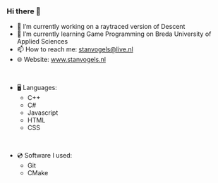 ### Hi there 👋

- 🔭 I’m currently working on a raytraced version of Descent
- 🌱 I’m currently learning Game Programming on Breda University of Applied Sciences
- 📫 How to reach me: stanvogels@live.nl
- 🌐 Website: www.stanvogels.nl 
<br/>

- 🖥️ Languages:
   - C++
   - C#
   - Javascript
   - HTML
   - CSS
<br/>

- 💿 Software I used:
   - Git
   - CMake
   

<!--
**Reemhi2122/Reemhi2122** is a ✨ _special_ ✨ repository because its `README.md` (this file) appears on your GitHub profile.

Here are some ideas to get you started:

- 🔭 I’m currently working on ...
- 🌱 I’m currently learning ...
- 👯 I’m looking to collaborate on ...
- 🤔 I’m looking for help with ...
- 💬 Ask me about ...
- 📫 How to reach me: ...
- 😄 Pronouns: ...
- ⚡ Fun fact: ...
-->
